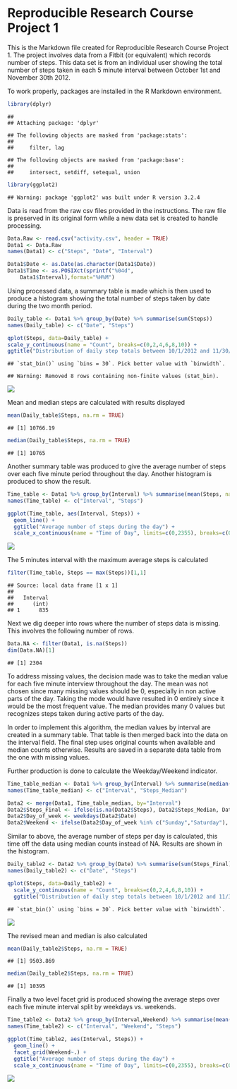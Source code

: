 # Reproducible Research Course Project 1

This is the Markdown file created for Reproducible Research Course Project 1.  The project involves data from a Fitbit (or equivalent) which records number of steps.  This data set is from an individual user showing the total number of steps taken in each 5 minute interval between October 1st and November 30th 2012.

To work properly, packages are installed in the R Markdown environment.


```r
library(dplyr)
```

```
## 
## Attaching package: 'dplyr'
```

```
## The following objects are masked from 'package:stats':
## 
##     filter, lag
```

```
## The following objects are masked from 'package:base':
## 
##     intersect, setdiff, setequal, union
```

```r
library(ggplot2)
```

```
## Warning: package 'ggplot2' was built under R version 3.2.4
```

Data is read from the raw csv files provided in the instructions.  The raw file is preserved in its original form while a new data set is created to handle processing.


```r
Data.Raw <- read.csv("activity.csv", header = TRUE)
Data1 <- Data.Raw
names(Data1) <- c("Steps", "Date", "Interval")

Data1$Date <- as.Date(as.character(Data1$Date))
Data1$Time <- as.POSIXct(sprintf("%04d",
    Data1$Interval),format="%H%M")
```

Using processed data, a summary table is made which is then used to produce a histogram showing the total number of steps taken by date during the two month period.


```r
Daily_table <- Data1 %>% group_by(Date) %>% summarise(sum(Steps))
names(Daily_table) <- c("Date", "Steps")

qplot(Steps, data=Daily_table) +
scale_y_continuous(name = "Count", breaks=c(0,2,4,6,8,10)) +
ggtitle("Distribution of daily step totals between 10/1/2012 and 11/30/2012")
```

```
## `stat_bin()` using `bins = 30`. Pick better value with `binwidth`.
```

```
## Warning: Removed 8 rows containing non-finite values (stat_bin).
```

![](PA1_template_files/figure-html/unnamed-chunk-3-1.png)<!-- -->

Mean and median steps are calculated with results displayed


```r
mean(Daily_table$Steps, na.rm = TRUE)
```

```
## [1] 10766.19
```

```r
median(Daily_table$Steps, na.rm = TRUE)
```

```
## [1] 10765
```

Another summary table was produced to give the average number of steps over each five minute period throughout the day.  Another histogram is produced to show the result.


```r
Time_table <- Data1 %>% group_by(Interval) %>% summarise(mean(Steps, na.rm=TRUE))
names(Time_table) <- c("Interval", "Steps")

ggplot(Time_table, aes(Interval, Steps)) +
  geom_line() +
  ggtitle("Average number of steps during the day") +
  scale_x_continuous(name = "Time of Day", limits=c(0,2355), breaks=c(0,600,1200,1800,2400))
```

![](PA1_template_files/figure-html/unnamed-chunk-5-1.png)<!-- -->

The 5 minutes interval with the maximum average steps is calculated


```r
filter(Time_table, Steps == max(Steps))[1,1]
```

```
## Source: local data frame [1 x 1]
## 
##   Interval
##      (int)
## 1      835
```

Next we dig deeper into rows where the number of steps data is missing.  This involves the following number of rows.


```r
Data.NA <- filter(Data1, is.na(Steps))
dim(Data.NA)[1]
```

```
## [1] 2304
```

To address missing values, the decision made was to take the median value for each five minute interview throughout the day.  The mean was not chosen since many missing values should be 0, especially in non active parts of the day.  Taking the mode would have resulted in 0 entirely since it would be the most frequent value.  The median provides many 0 values but recognizes steps taken during active parts of the day.

In order to implement this algorithm, the median values by interval are created in a summary table.  That table is then merged back into the data on the interval field.  The final step uses original counts when available and median counts otherwise.  Results are saved in a separate data table from the one with missing values.

Further production is done to calculate the Weekday/Weekend indicator.


```r
Time_table_median <- Data1 %>% group_by(Interval) %>% summarise(median(Steps, na.rm=TRUE))
names(Time_table_median) <- c("Interval", "Steps_Median")

Data2 <- merge(Data1, Time_table_median, by="Interval")
Data2$Steps_Final <- ifelse(is.na(Data2$Steps), Data2$Steps_Median, Data2$Steps)
Data2$Day_of_week <- weekdays(Data2$Date)
Data2$Weekend <- ifelse(Data2$Day_of_week %in% c("Sunday","Saturday"), "Weekend", "Weekday")
```

Similar to above, the average number of steps per day is calculated, this time off the data using median counts instead of NA.  Results are shown in the histogram.


```r
Daily_table2 <- Data2 %>% group_by(Date) %>% summarise(sum(Steps_Final))
names(Daily_table2) <- c("Date", "Steps")

qplot(Steps, data=Daily_table2) +
  scale_y_continuous(name = "Count", breaks=c(0,2,4,6,8,10)) +
  ggtitle("Distribution of daily step totals between 10/1/2012 and 11/30/2012")
```

```
## `stat_bin()` using `bins = 30`. Pick better value with `binwidth`.
```

![](PA1_template_files/figure-html/unnamed-chunk-9-1.png)<!-- -->

The revised mean and median is also calculated


```r
mean(Daily_table2$Steps, na.rm = TRUE)
```

```
## [1] 9503.869
```

```r
median(Daily_table2$Steps, na.rm = TRUE)
```

```
## [1] 10395
```

Finally a two level facet grid is produced showing the average steps over each five minute interval split by weekdays vs. weekends.  


```r
Time_table2 <- Data2 %>% group_by(Interval,Weekend) %>% summarise(mean(Steps, na.rm=TRUE))
names(Time_table2) <- c("Interval", "Weekend", "Steps")

ggplot(Time_table2, aes(Interval, Steps)) +
  geom_line() +
  facet_grid(Weekend~.) +
  ggtitle("Average number of steps during the day") +
  scale_x_continuous(name = "Time of Day", limits=c(0,2355), breaks=c(0,600,1200,1800,2400))
```

![](PA1_template_files/figure-html/unnamed-chunk-11-1.png)<!-- -->
